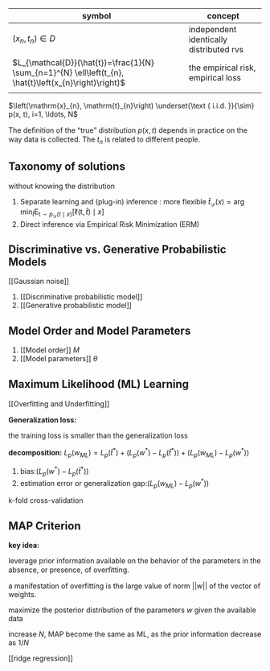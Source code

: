 | symbol                                                                                                  | concept                                 |
| ------------------------------------------------------------------------------------------------------- | --------------------------------------- |
| $(x_n, t_n) \in D$                                                                                      | independent identically distributed rvs |
| $L_{\mathcal{D}}(\hat{t})=\frac{1}{N} \sum_{n=1}^{N} \ell\left(t_{n}, \hat{t}\left(x_{n}\right)\right)$ | the empirical risk, empirical loss                                        |
|                                                                                                         |                                         |

$\left(\mathrm{x}_{n}, \mathrm{t}_{n}\right) \underset{\text { i.i.d. }}{\sim} p(x, t), i=1, \ldots, N$

The deﬁnition of the “true” distribution $p(x, t)$ depends in practice on the way data is collected.
The $t_n$ is related to different people.


## Taxonomy of solutions
without knowing the distribution

1. Separate learning and (plug-in) inference : more flexible
$\hat{t}_{\mathcal{D}}(x)=\arg \min _{\hat{t}} \mathrm{E}_{\mathrm{t} \sim p_{\mathcal{D}}(t \mid x)}[\ell(\mathrm{t}, \hat{t}) \mid x]$
2. Direct inference via Empirical Risk Minimization (ERM)

## Discriminative vs. Generative Probabilistic Models

[[Gaussian noise]]

1. [[Discriminative probabilistic model]]
2. [[Generative probabilistic model]]

## Model Order and Model Parameters

1. [[Model order]] $M$
2. [[Model parameters]] $\theta$

## Maximum Likelihood (ML) Learning

[[Overﬁtting and Underﬁtting]]

**Generalization loss:**

the training loss is smaller than the generalization loss

**decomposition:**
$L_{p}\left(w_{ML}\right)=L_{p}\left(\hat{t}^{*}\right)+\left(L_{p}\left(w^{*}\right)-L_{p}\left(\hat{t}^{*}\right)\right)+\left(L_{p}\left(w_{M L}\right)-L_{p}\left(w^{*}\right)\right)$
1. bias:$\left(L_{p}\left(w^{*}\right)-L_{p}\left(\hat{t}^{*}\right)\right)$
2. estimation error or generalization gap:$\left(L_{p}\left(w_{M L}\right)-L_{p}\left(w^{*}\right)\right)$

k-fold cross-validation

## MAP Criterion
**key idea:**

leverage prior information available on the behavior of the parameters in the absence, or presence, of overﬁtting.

a manifestation of overfitting is the large value of norm $||w||$ of the vector of weights.

maximize the posterior distribution of the parameters $w$ given the available data

increase $N$, MAP become the same as ML, as the prior information decrease as $1/N$

[[ridge regression]]


